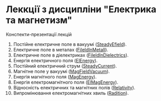 # Леккції з дисципліни "Електрика та магнетизм"

Конспекти-презентації лекцій

1. Постійне електричне поле в вакуумі ([SteadyEfield](SteadyEfield)).
2. Електричне поле в металах ([FileldInMetall](FileldInMetall)).
3. Електричне поле в діелектриках ([FileldInDielectrics](FileldInDielectrics)).
4. Енергія електричного поля ([ElEnergy](ElEnergy)).
5. Постійний електричний струм ([SteadyCurrent](SteadyCurrent)).
6. Магнітне поле у вакуумі ([MagFieldVacuum](MagFieldVacuum)).
7. Енергія магнітного поля ([MagEnergy](MagEnergy)).
8. Енергія електромагнітного поля ([ElMagEnergy](ElMagEnergy)).
9. Відносність електричних та магнітних полів ([Relativity](Relativity)).
10. Випромінювання електромагнітних хвиль ([Radition](Radition)).

